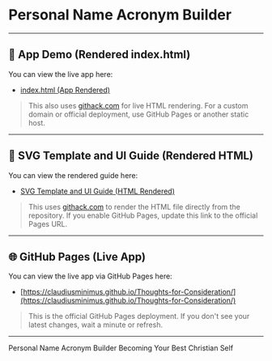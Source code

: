 # Personal Name Acronym Builder

---

## 🚀 App Demo (Rendered index.html)

You can view the live app here:

- [index.html (App Rendered)](https://raw.githack.com/ClaudiusMinimus/Thoughts-for-Consideration/main/index.html)

> This also uses [githack.com](https://raw.githack.com/) for live HTML rendering. For a custom domain or official deployment, use GitHub Pages or another static host.

---

## 📄 SVG Template and UI Guide (Rendered HTML)

You can view the rendered guide here:

- [SVG Template and UI Guide (HTML Rendered)](https://raw.githack.com/ClaudiusMinimus/Thoughts-for-Consideration/main/SVG_Template_and_UI_Guide.html)

> This uses [githack.com](https://raw.githack.com/) to render the HTML file directly from the repository. If you enable GitHub Pages, update this link to the official Pages URL.

---

## 🌐 GitHub Pages (Live App)

You can view the live app via GitHub Pages here:

- [https://claudiusminimus.github.io/Thoughts-for-Consideration/](https://claudiusminimus.github.io/Thoughts-for-Consideration/)

> This is the official GitHub Pages deployment. If you don't see your latest changes, wait a minute or refresh.

---

Personal Name Acronym Builder Becoming Your Best Christian Self

